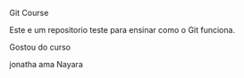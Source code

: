 Git Course

Este e um repositorio teste para ensinar como o Git funciona.

Gostou do curso

jonatha ama Nayara
